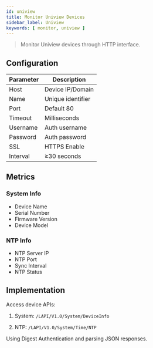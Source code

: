 ```yaml
---
id: uniview
title: Monitor Uniview Devices
sidebar_label: Uniview 
keywords: [ monitor, uniview ]
---
```


> Monitor Uniview devices through HTTP interface.

## Configuration

| Parameter | Description |
| ----------- | ----------- |
| Host | Device IP/Domain |
| Name | Unique identifier |
| Port | Default 80 |
| Timeout | Milliseconds |
| Username | Auth username |
| Password | Auth password |
| SSL | HTTPS Enable |
| Interval | ≥30 seconds |

## Metrics

### System Info

- Device Name
- Serial Number
- Firmware Version
- Device Model

### NTP Info

- NTP Server IP
- NTP Port
- Sync Interval
- NTP Status

## Implementation

Access device APIs:

1. System: `/LAPI/V1.0/System/DeviceInfo`

2. NTP: `/LAPI/V1.0/System/Time/NTP`

Using Digest Authentication and parsing JSON responses.
